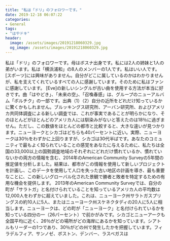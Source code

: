 ```yaml
---
title: "私は「ドリ」のフォロワーです。"
date: 2019-12-18 06:07:22
categories:
- General
tags:
- "はやドキ"
header:
  image: /assets/images/20191218060329.jpg
  og_image: /assets/images/20191218060329.jpg
---
```


私は「ドリ」のフォロワーです。母はボスナ出身です。私には2人の姉妹と1人の弟がいます。私は「横浜浦和」の8人のメンバーの1人です。私はいい人です。 [スポーツ]には興味がありません。自分がどこに属しているのかはわかりませんが、私を支えてくれているすべての人に感謝しています。そのために私はファンに感謝しています。 [Eve]の新しいシングルが古い曲を使用する方法が本当に好きです。曲「はやどき」、「未来の空」、「召喚春感」は、グループのニューアルバム「ボルチク」の一部です。出典（1）（2）自分の近所をどれだけ知っているかに驚くかもしれません。ブルッキングス研究所、アーバン研究所、およびアメリカ共同体調査による新しい調査では、これが事実であることが明らかになり、そのほとんどがほとんどのアメリカ人には馴染みがないと答えたのは18％に過ぎません。ただし、この数値をほとんどの都市と比較すると、大きな違いが見つかります。ニューヨークとシカゴはどちらも40パーセントに近い。実際、ニューヨークは30％をわずかに上回りますが、シカゴは30代半ばです。あなたのコミュニティで最もよく知られていることの感覚をあなたに与えるために、私たちは全国の33,000以上の国勢調査地域のそれぞれにどれだけ慣れているか、慣れていないかの両方の情報を含む、2014年のAmerican Community Surveyの5年間の推定値を分析しました。結果は、都市がこの情報を使用して新しいプロジェクトを計画し、このデータを使用して人口を失った古い地区の計画を導き、最も重要なことに、この新しいグローバル化された景観で勝者と敗者を特定するための有用な機会を提供します。 2013年のAmerican Community Surveyでは、自分の町が「サラトガ」と名付けられていることを知っているアメリカ人の平均数は12,000人をわずかに超えていました。これは、ニューヨーク州サラトガスプリングスの約10人に5人、またはニューヨーク州スケネクタディの20人に5人に相当します。ニューヨークは、どの町が「ニューヨーク」と名付けられているかを知っている四分の一（26パーセント）で前かがみです。シカゴとニューアークも全国平均に近く、26％がどの場所がどの海岸にあるかを知っています。シアトルもリーダーの1つであり、30％がどの州で発生したかを把握しています。フィラデルフィア、サンノゼ、ボストン、デンバー、ラスベガスは
